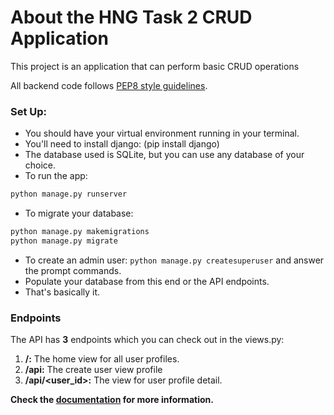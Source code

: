 # **About the HNG Task 2 CRUD Application**

This project is an application that can perform basic CRUD operations

All backend code follows [PEP8 style guidelines](https://www.python.org/dev/peps/pep-0008/).

### Set Up:
* You should have your virtual environment running in your terminal.
* You'll need to install django: (pip install django)
* The database used is SQLite, but you can use any database of your choice.
* To run the app: 
```bash 
python manage.py runserver
```
* To migrate your database: 
```bash 
python manage.py makemigrations 
python manage.py migrate
```
* To create an admin user: `python manage.py createsuperuser` and answer the prompt commands.
* Populate your database from this end or the API endpoints.
* That's basically it.


### Endpoints
The API has **3** endpoints which you can check out in the views.py:
1. **/:** The home view for all user profiles.
2. **/api:** The create user view profile
3. **/api/<user_id>:** The view for user profile detail.

**Check the [documentation](https://github.com/Femi-ID/HNG_Internship_task_2/blob/master/DOCUMENTATION.md) for more information.**
